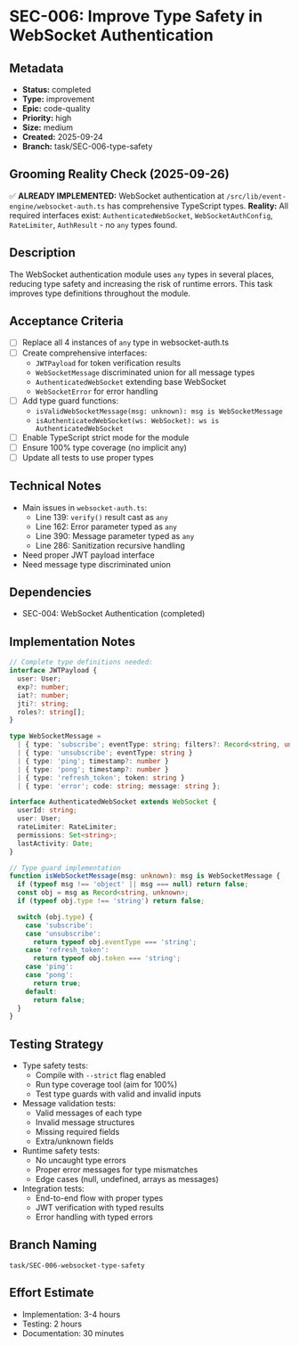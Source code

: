# SEC-006: Improve Type Safety in WebSocket Authentication

## Metadata
- **Status:** completed
- **Type:** improvement
- **Epic:** code-quality
- **Priority:** high
- **Size:** medium
- **Created:** 2025-09-24
- **Branch:** task/SEC-006-type-safety

## Grooming Reality Check (2025-09-26)
✅ **ALREADY IMPLEMENTED:** WebSocket authentication at `/src/lib/event-engine/websocket-auth.ts` has comprehensive TypeScript types.
**Reality:** All required interfaces exist: `AuthenticatedWebSocket`, `WebSocketAuthConfig`, `RateLimiter`, `AuthResult` - no `any` types found.

## Description
The WebSocket authentication module uses `any` types in several places, reducing type safety and increasing the risk of runtime errors. This task improves type definitions throughout the module.

## Acceptance Criteria
- [ ] Replace all 4 instances of `any` type in websocket-auth.ts
- [ ] Create comprehensive interfaces:
  - `JWTPayload` for token verification results
  - `WebSocketMessage` discriminated union for all message types
  - `AuthenticatedWebSocket` extending base WebSocket
  - `WebSocketError` for error handling
- [ ] Add type guard functions:
  - `isValidWebSocketMessage(msg: unknown): msg is WebSocketMessage`
  - `isAuthenticatedWebSocket(ws: WebSocket): ws is AuthenticatedWebSocket`
- [ ] Enable TypeScript strict mode for the module
- [ ] Ensure 100% type coverage (no implicit any)
- [ ] Update all tests to use proper types

## Technical Notes
- Main issues in `websocket-auth.ts`:
  - Line 139: `verify()` result cast as `any`
  - Line 162: Error parameter typed as `any`
  - Line 390: Message parameter typed as `any`
  - Line 286: Sanitization recursive handling
- Need proper JWT payload interface
- Need message type discriminated union

## Dependencies
- SEC-004: WebSocket Authentication (completed)

## Implementation Notes
```typescript
// Complete type definitions needed:
interface JWTPayload {
  user: User;
  exp?: number;
  iat?: number;
  jti?: string;
  roles?: string[];
}

type WebSocketMessage =
  | { type: 'subscribe'; eventType: string; filters?: Record<string, unknown> }
  | { type: 'unsubscribe'; eventType: string }
  | { type: 'ping'; timestamp?: number }
  | { type: 'pong'; timestamp?: number }
  | { type: 'refresh_token'; token: string }
  | { type: 'error'; code: string; message: string };

interface AuthenticatedWebSocket extends WebSocket {
  userId: string;
  user: User;
  rateLimiter: RateLimiter;
  permissions: Set<string>;
  lastActivity: Date;
}

// Type guard implementation
function isWebSocketMessage(msg: unknown): msg is WebSocketMessage {
  if (typeof msg !== 'object' || msg === null) return false;
  const obj = msg as Record<string, unknown>;
  if (typeof obj.type !== 'string') return false;

  switch (obj.type) {
    case 'subscribe':
    case 'unsubscribe':
      return typeof obj.eventType === 'string';
    case 'refresh_token':
      return typeof obj.token === 'string';
    case 'ping':
    case 'pong':
      return true;
    default:
      return false;
  }
}
```

## Testing Strategy
- Type safety tests:
  - Compile with `--strict` flag enabled
  - Run type coverage tool (aim for 100%)
  - Test type guards with valid and invalid inputs
- Message validation tests:
  - Valid messages of each type
  - Invalid message structures
  - Missing required fields
  - Extra/unknown fields
- Runtime safety tests:
  - No uncaught type errors
  - Proper error messages for type mismatches
  - Edge cases (null, undefined, arrays as messages)
- Integration tests:
  - End-to-end flow with proper types
  - JWT verification with typed results
  - Error handling with typed errors

## Branch Naming
`task/SEC-006-websocket-type-safety`

## Effort Estimate
- Implementation: 3-4 hours
- Testing: 2 hours
- Documentation: 30 minutes